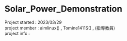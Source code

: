 # Solar_Power_Demonstration

Project started : 2023/03/29 <br>
project member : aimlinux() , Tomine1411S() , (指導教員) <br>
project info : 
